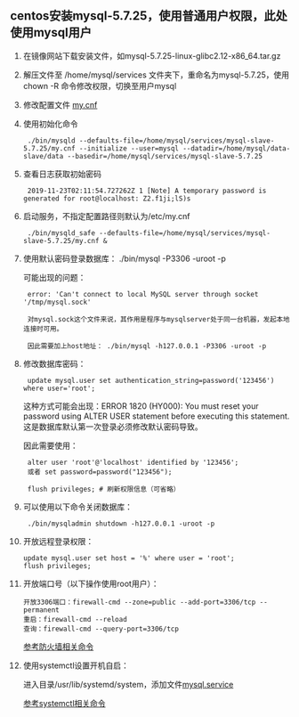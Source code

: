 ## centos安装mysql-5.7.25，使用普通用户权限，此处使用mysql用户

1. 在镜像网站下载安装文件，如mysql-5.7.25-linux-glibc2.12-x86_64.tar.gz

2. 解压文件至 /home/mysql/services 文件夹下，重命名为mysql-5.7.25，使用chown -R 命令修改权限，切换至用户mysql

3. 修改配置文件 [my.cnf](my.cnf)

4. 使用初始化命令 

		./bin/mysqld --defaults-file=/home/mysql/services/mysql-slave-5.7.25/my.cnf --initialize --user=mysql --datadir=/home/mysql/data-slave/data --basedir=/home/mysql/services/mysql-slave-5.7.25

5. 查看日志获取初始密码

		2019-11-23T02:11:54.727262Z 1 [Note] A temporary password is generated for root@localhost: Z2.f1ji;lS)s

6. 启动服务，不指定配置路径则默认为/etc/my.cnf

		./bin/mysqld_safe --defaults-file=/home/mysql/services/mysql-slave-5.7.25/my.cnf &

7. 使用默认密码登录数据库： ./bin/mysql -P3306 -uroot -p

	可能出现的问题：
	
		error: 'Can't connect to local MySQL server through socket '/tmp/mysql.sock'
		
		对mysql.sock这个文件来说，其作用是程序与mysqlserver处于同一台机器，发起本地连接时可用。 
		
		因此需要加上host地址： ./bin/mysql -h127.0.0.1 -P3306 -uroot -p
		
8. 修改数据库密码：
	
		update mysql.user set authentication_string=password('123456') where user='root';
	
	这种方式可能会出现：ERROR 1820 (HY000): You must reset your password using ALTER USER statement before executing this statement.
	这是数据库默认第一次登录必须修改默认密码导致。

	因此需要使用：

		alter user 'root'@'localhost' identified by '123456';  
		或者 set password=password("123456");

		flush privileges; # 刷新权限信息（可省略）
	
9. 可以使用以下命令关闭数据库：

		./bin/mysqladmin shutdown -h127.0.0.1 -uroot -p

10. 开放远程登录权限：

		update mysql.user set host = '%' where user = 'root';
		flush privileges;

11. 开放端口号（以下操作使用root用户）：  

		开放3306端口：firewall-cmd --zone=public --add-port=3306/tcp --permanent
		重启：firewall-cmd --reload
		查询：firewall-cmd --query-port=3306/tcp

	[参考防火墙相关命令](https://blog.csdn.net/u014079773/article/details/79745819)

12. 使用systemctl设置开机自启：

	进入目录/usr/lib/systemd/system，添加文件[mysql.service](mysql.service)

	[参考systemctl相关命令](https://blog.csdn.net/qq_23587541/article/details/82849480)

	